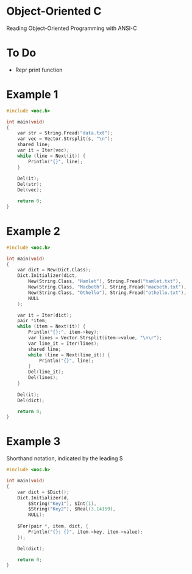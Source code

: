 # Object-Oriented C
Reading Object-Oriented Programming with ANSI-C


# To Do
* Repr print function

# Example 1
```C
#include <ooc.h>

int main(void)
{
	var str = String.Fread("data.txt");
	var vec = Vector.Strsplit(s, "\n");
	shared line;
	var it = Iter(vec);
	while (line = Next(it)) {
		Println("{}", line);
	}
	
	Del(it);
	Del(str);
	Del(vec);

	return 0;
}
```

# Example 2
```C
#include <ooc.h>

int main(void)
{
	var dict = New(Dict.Class);
	Dict.Initializer(dict,
		New(String.Class, "Hamlet"), String.Fread("hamlet.txt"),
		New(String.Class, "Macbeth"), String.Fread("macbeth.txt"),
		New(String.Class, "Othello"), String.Fread("othello.txt"),
		NULL
	);

	var it = Iter(dict);
	pair *item;
	while (item = Next(it)) {
		Println("{}:", item->key);
		var lines = Vector.Strsplit(item->value, "\n\r");
		var line_it = Iter(lines);
		shared line;
		while (line = Next(line_it)) {
			Println("{}", line);
		}
		Del(line_it);
		Del(lines);
	}
	
	Del(it);
	Del(dict);

	return 0;
}
```

# Example 3
Shorthand notation, indicated by the leading $
```C
#include <ooc.h>

int main(void)
{
	var dict = $Dict();
	Dict.Initializer(d,
		$String("Key1"), $Int(1),
		$String("Key2"), $Real(3.14159),
		NULL);
	
	$For(pair *, item, dict, {
		Println("{}: {}", item->key, item->value);
	});

	Del(dict);

	return 0;
}
```
